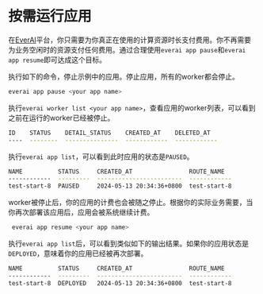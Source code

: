 # 按需运行应用

在[EverAI](https://everai.expvent.com)平台，你只需要为你真正在使用的计算资源时长支付费用。你不再需要为业务空闲时的资源支付任何费用。通过合理使用`everai app pause`和`everai app resume`即可达成这个目标。  


执行如下的命令，停止示例中的应用。停止应用，所有的worker都会停止。  
```bash
everai app pause <your app name>
```

执行`everai worker list <your app name>`，查看应用的worker列表，可以看到之前在运行的worker已经被停止。  
```bash
ID    STATUS    DETAIL_STATUS    CREATED_AT    DELETED_AT
----  --------  ---------------  ------------  ------------
```

执行`everai app list`，可以看到此时应用的状态是`PAUSED`。  
```bash
NAME          STATUS     CREATED_AT                ROUTE_NAME
------------  ---------  ------------------------  ------------
test-start-8  PAUSED     2024-05-13 20:34:36+0800  test-start-8
```

worker被停止后，你的应用的计费也会被随之停止。根据你的实际业务需要，当你再次部署该应用后，应用会被系统继续计费。  
```bash
 everai app resume <your app name>
```

执行`everai app list`后，可以看到类似如下的输出结果。如果你的应用状态是`DEPLOYED`，意味着你的应用已经被再次部署。  
```bash
NAME          STATUS     CREATED_AT                ROUTE_NAME
------------  ---------  ------------------------  ------------
test-start-8  DEPLOYED   2024-05-13 20:34:36+0800  test-start-8
```


